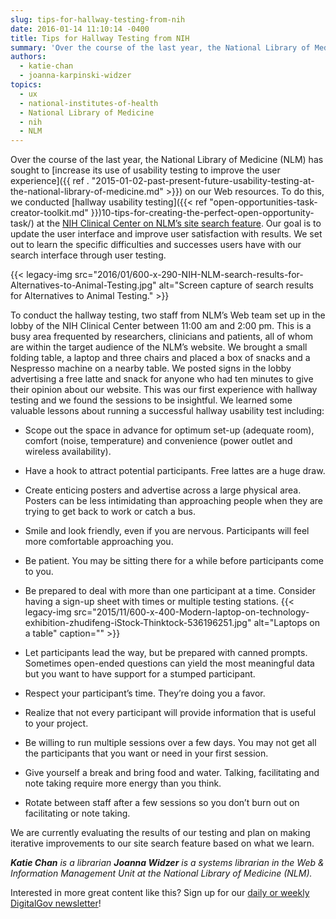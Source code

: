 ```yaml
---
slug: tips-for-hallway-testing-from-nih
date: 2016-01-14 11:10:14 -0400
title: Tips for Hallway Testing from NIH
summary: 'Over the course of the last year, the National Library of Medicine (NLM) has sought to increase its use of usability testing to improve the user experience on our Web resources. To do this, we conducted hallway usability testing at the NIH Clinical Center on NLM&#8217;s site search feature. Our goal is to update the'
authors:
  - katie-chan
  - joanna-karpinski-widzer
topics:
  - ux
  - national-institutes-of-health
  - National Library of Medicine
  - nih
  - NLM
---
```


Over the course of the last year, the National Library of Medicine (NLM) has sought to [increase its use of usability testing to improve the user experience]({{ ref . "2015-01-02-past-present-future-usability-testing-at-the-national-library-of-medicine.md" >}}) on our Web resources. To do this, we conducted [hallway usability testing]({{< ref "open-opportunities-task-creator-toolkit.md" }})10-tips-for-creating-the-perfect-open-opportunity-task/) at the [NIH Clinical Center on NLM&#8217;s site search feature](https://vsearch.nlm.nih.gov/vivisimo/cgi-bin/query-meta?query=&v%3Aproject=nlm-main-website). Our goal is to update the user interface and improve user satisfaction with results. We set out to learn the specific difficulties and successes users have with our search interface through user testing.

{{< legacy-img src="2016/01/600-x-290-NIH-NLM-search-results-for-Alternatives-to-Animal-Testing.jpg" alt="Screen capture of search results for Alternatives to Animal Testing." >}}

To conduct the hallway testing, two staff from NLM&#8217;s Web team set up in the lobby of the NIH Clinical Center between 11:00 am and 2:00 pm. This is a busy area frequented by researchers, clinicians and patients, all of whom are within the target audience of the NLM&#8217;s website. We brought a small folding table, a laptop and three chairs and placed a box of snacks and a Nespresso machine on a nearby table. We posted signs in the lobby advertising a free latte and snack for anyone who had ten minutes to give their opinion about our website. This was our first experience with hallway testing and we found the sessions to be insightful. We learned some valuable lessons about running a successful hallway usability test including:

  * Scope out the space in advance for optimum set-up (adequate room), comfort (noise, temperature) and convenience (power outlet and wireless availability).
  * Have a hook to attract potential participants. Free lattes are a huge draw.
  * Create enticing posters and advertise across a large physical area. Posters can be less intimidating than approaching people when they are trying to get back to work or catch a bus.
  * Smile and look friendly, even if you are nervous. Participants will feel more comfortable approaching you.
  * Be patient. You may be sitting there for a while before participants come to you.
  * Be prepared to deal with more than one participant at a time. Consider having a sign-up sheet with times or multiple testing stations. {{< legacy-img src="2015/11/600-x-400-Modern-laptop-on-technology-exhibition-zhudifeng-iStock-Thinktock-536196251.jpg" alt="Laptops on a table" caption="" >}} 

  * Let participants lead the way, but be prepared with canned prompts. Sometimes open-ended questions can yield the most meaningful data but you want to have support for a stumped participant.
  * Respect your participant&#8217;s time. They&#8217;re doing you a favor.
  * Realize that not every participant will provide information that is useful to your project.
  * Be willing to run multiple sessions over a few days. You may not get all the participants that you want or need in your first session.
  * Give yourself a break and bring food and water. Talking, facilitating and note taking require more energy than you think.
  * Rotate between staff after a few sessions so you don&#8217;t burn out on facilitating or note taking.

We are currently evaluating the results of our testing and plan on making iterative improvements to our site search feature based on what we learn.

 

_**Katie Chan** is a _librarian_ **Joanna Widzer** is a systems librarian in the Web & Information Management Unit at the National Library of Medicine (NLM)._

 

Interested in more great content like this? Sign up for our [daily or weekly DigitalGov newsletter](https://public.govdelivery.com/accounts/USHOWTO/subscriber/new)!